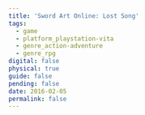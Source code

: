 ```yaml
---
title: 'Sword Art Online: Lost Song'
tags:
  - game
  - platform_playstation-vita
  - genre_action-adventure
  - genre_rpg
digital: false
physical: true
guide: false
pending: false
date: 2016-02-05
permalink: false
---
```

